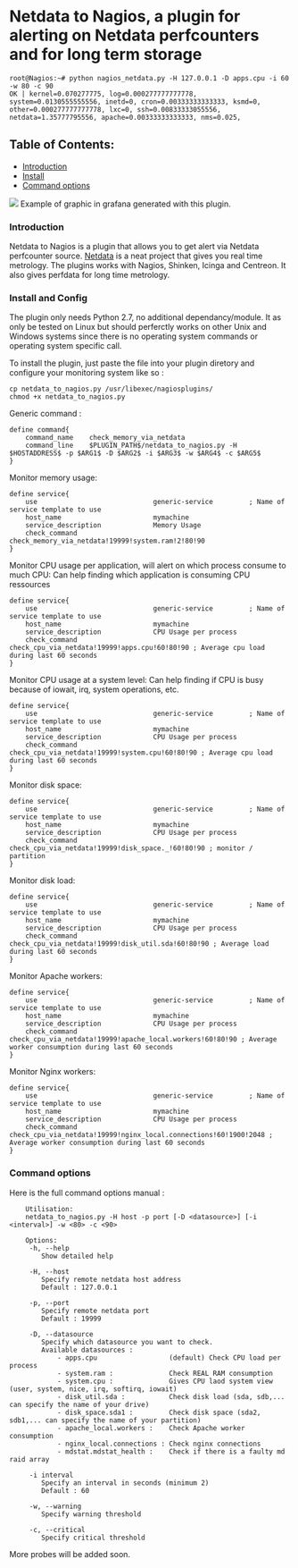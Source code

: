 Netdata to Nagios, a plugin for alerting on Netdata perfcounters and for long term storage
==========================================================================================

```
root@Nagios:~# python nagios_netdata.py -H 127.0.0.1 -D apps.cpu -i 60 -w 80 -c 90
OK | kernel=0.070277775, log=0.000277777777778, system=0.0130555555556, inetd=0, cron=0.00333333333333, ksmd=0, other=0.000277777777778, lxc=0, ssh=0.00833333055556, netdata=1.35777795556, apache=0.00333333333333, nms=0.025,
```

Table of Contents:
------------------

* [Introduction](#intro)
* [Install](#install)
* [Command options](#options)


<img src="http://www.omegacube.fr/static/img/grafana.png">
Example of graphic in grafana generated with this plugin.

<a name="intro"></a>
### Introduction
Netdata to Nagios is a plugin that allows you to get alert via Netdata perfcounter source. 
<a href=https://github.com/firehol/netdata>Netdata</a> is a neat project that gives you real time metrology.
The plugins works with Nagios, Shinken, Icinga and Centreon.
It also gives perfdata for long time metrology.

<a name="install"></a>
### Install and Config
The plugin only needs Python 2.7, no additional dependancy/module.
It as only be tested on Linux but should perferctly works on other Unix and Windows systems since there is no operating system commands or operating system specific call.


To install the plugin, just paste the file into your plugin diretory and configure your monitoring system like so :

```
cp netdata_to_nagios.py /usr/libexec/nagiosplugins/
chmod +x netdata_to_nagios.py
```

Generic command :
```
define command{
    command_name    check_memory_via_netdata
    command_line    $PLUGIN_PATH$/netdata_to_nagios.py -H $HOSTADDRESS$ -p $ARG1$ -D $ARG2$ -i $ARG3$ -w $ARG4$ -c $ARG5$
}
```
Monitor memory usage:	
```	
define service{
    use                             generic-service         ; Name of service template to use
    host_name                       mymachine
    service_description             Memory Usage
    check_command                   check_memory_via_netdata!19999!system.ram!2!80!90
}
```

Monitor CPU usage per application, will alert on which process consume to much CPU:
Can help finding which application is consuming CPU ressources
```	
define service{
    use                             generic-service         ; Name of service template to use
    host_name                       mymachine
    service_description             CPU Usage per process
    check_command                   check_cpu_via_netdata!19999!apps.cpu!60!80!90 ; Average cpu load during last 60 seconds
}
```	

Monitor CPU usage at a system level:
Can help finding if CPU is busy because of iowait, irq, system operations, etc.
```	
define service{
    use                             generic-service         ; Name of service template to use
    host_name                       mymachine
    service_description             CPU Usage per process
    check_command                   check_cpu_via_netdata!19999!system.cpu!60!80!90 ; Average cpu load during last 60 seconds
}
```

Monitor disk space:
```	
define service{
    use                             generic-service         ; Name of service template to use
    host_name                       mymachine
    service_description             CPU Usage per process
    check_command                   check_cpu_via_netdata!19999!disk_space._!60!80!90 ; monitor / partition
}
```

Monitor disk load:
```	
define service{
    use                             generic-service         ; Name of service template to use
    host_name                       mymachine
    service_description             CPU Usage per process
    check_command                   check_cpu_via_netdata!19999!disk_util.sda!60!80!90 ; Average load during last 60 seconds
}
```	

Monitor Apache workers:
```	
define service{
    use                             generic-service         ; Name of service template to use
    host_name                       mymachine
    service_description             CPU Usage per process
    check_command                   check_cpu_via_netdata!19999!apache_local.workers!60!80!90 ; Average worker consumption during last 60 seconds
}
```

Monitor Nginx workers:
```	
define service{
    use                             generic-service         ; Name of service template to use
    host_name                       mymachine
    service_description             CPU Usage per process
    check_command                   check_cpu_via_netdata!19999!nginx_local.connections!60!1900!2048 ; Average worker consumption during last 60 seconds
}
```

<a name="options"></a>
### Command options

Here is the full command options manual :

```
    Utilisation:
    netdata_to_nagios.py -H host -p port [-D <datasource>] [-i <interval>] -w <80> -c <90>
    
    Options:
     -h, --help 
        Show detailed help
        
     -H, --host
        Specify remote netdata host address
        Default : 127.0.0.1
        
     -p, --port
        Specify remote netdata port
        Default : 19999
        
     -D, --datasource
        Specify which datasource you want to check. 
        Available datasources :
            - apps.cpu                  (default) Check CPU load per process
            - system.ram :              Check REAL RAM consumption
            - system.cpu :              Gives CPU laod system view (user, system, nice, irq, softirq, iowait)
            - disk_util.sda :           Check disk load (sda, sdb,... can specify the name of your drive)
            - disk_space.sda1 :         Check disk space (sda2, sdb1,... can specify the name of your partition)
            - apache_local.workers :    Check Apache worker consumption
            - nginx_local.connections : Check nginx connections
            - mdstat.mdstat_health :    Check if there is a faulty md raid array
            
     -i interval
        Specify an interval in seconds (minimum 2)
        Default : 60
        
     -w, --warning
        Specify warning threshold
        
     -c, --critical
        Specify critical threshold

```

More probes will be added soon.
